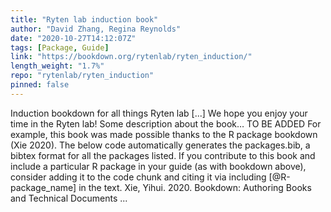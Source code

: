 ```yaml
---
title: "Ryten lab induction book"
author: "David Zhang, Regina Reynolds"
date: "2020-10-27T14:12:07Z"
tags: [Package, Guide]
link: "https://bookdown.org/rytenlab/ryten_induction/"
length_weight: "1.7%"
repo: "rytenlab/ryten_induction"
pinned: false
---
```


Induction bookdown for all things Ryten lab [...] We hope you enjoy your time in the Ryten lab! Some description about the book… TO BE ADDED For example, this book was made possible thanks to the R package bookdown (Xie 2020). The below code automatically generates the packages.bib, a bibtex format for all the packages listed. If you contribute to this book and include a particular R package in your guide (as with bookdown above), consider adding it to the code chunk and citing it via including [@R-package_name] in the text. Xie, Yihui. 2020. Bookdown: Authoring Books and Technical Documents ...
